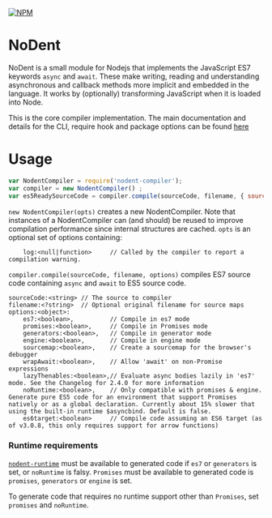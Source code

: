 [![NPM](https://nodei.co/npm/nodent.png?downloads=true&downloadRank=true)](https://nodei.co/npm/nodent/)

NoDent
======

NoDent is a small module for Nodejs that implements the JavaScript ES7 keywords `async` and `await`. These make writing, reading and understanding asynchronous and callback methods more implicit and embedded in the language. It works by (optionally) transforming JavaScript when it is loaded into Node.

This is the core compiler implementation. The main documentation and details for the CLI, require hook and package options can be found [here](https://github.com/MatAtBread/nodent)

Usage
=====

```javascript
var NodentCompiler = require('nodent-compiler');
var compiler = new NodentCompiler() ;
var es5ReadySourceCode = compiler.compile(sourceCode, filename, { sourcemap:false, promises: true, noRuntime: true, es6target: true });
```

`new NodentCompiler(opts)` creates a new NodentCompiler. Note that instances of a NodentCompiler can (and should) be reused to improve compilation performance since internal structures are cached. `opts` is an optional set of options containing:

		log:<null|function>		// Called by the compiler to report a compilation warning.
		
`compiler.compile(sourceCode, filename, options)` compiles ES7 source code containing `async` and `await` to ES5 source code.

	sourceCode:<string>	// The source to compiler
	filename:<?string>	// Optional original filename for source maps
	options:<object>:
		es7:<boolean>,			// Compile in es7 mode
		promises:<boolean>,		// Compile in Promises mode
		generators:<boolean>,	// Compile in generator mode
		engine:<boolean>,		// Compile in engine mode
		sourcemap:<boolean>,	// Create a sourcemap for the browser's debugger
		wrapAwait:<boolean>,	// Allow 'await' on non-Promise expressions
		lazyThenables:<boolean>,// Evaluate async bodies lazily in 'es7' mode. See the Changelog for 2.4.0 for more information
    	noRuntime:<boolean>,  	// Only compatible with promises & engine. Generate pure ES5 code for an environment that support Promises natively or as a global declaration. Currently about 15% slower that using the built-in runtime $asyncbind. Default is false.
    	es6target:<boolean>		// Compile code assuming an ES6 target (as of v3.0.8, this only requires support for arrow functions)

### Runtime requirements
[`nodent-runtime`](https://github.com/MatAtBread/nodent-runtime) must be available to generated code if `es7` or `generators` is set, or `noRuntime` is falsy.
`Promises` must be available to generated code is `promises`, `generators` or `engine` is set.

To generate code that requires no runtime support other than `Promises`, set `promises` and `noRuntime`.
 
